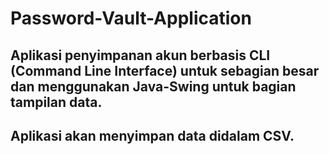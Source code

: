 # Password-Vault-Application

## Aplikasi penyimpanan akun berbasis CLI (Command Line Interface) untuk sebagian besar dan menggunakan Java-Swing untuk bagian tampilan data.
## Aplikasi akan menyimpan data didalam CSV.
